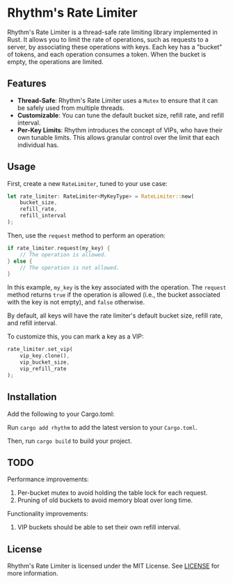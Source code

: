 # Rhythm's Rate Limiter

Rhythm's Rate Limiter is a thread-safe rate limiting library implemented in Rust. It allows you to limit the rate of operations, such as requests to a server, by associating these operations with keys. Each key has a "bucket" of tokens, and each operation consumes a token. When the bucket is empty, the operations are limited.

## Features

- **Thread-Safe**: Rhythm's Rate Limiter uses a `Mutex` to ensure that it can be safely used from multiple threads.
- **Customizable**: You can tune the default bucket size, refill rate, and refill interval.
- **Per-Key Limits**: Rhythm introduces the concept of VIPs, who have their own tunable limits. This allows granular control over the limit that each individual has.

## Usage

First, create a new `RateLimiter`, tuned to your use case:

```rust
let rate_limiter: RateLimiter<MyKeyType> = RateLimiter::new(
    bucket_size,
    refill_rate,
    refill_interval
);
```

Then, use the `request` method to perform an operation:

```rust
if rate_limiter.request(my_key) {
    // The operation is allowed.
} else {
    // The operation is not allowed.
}
```

In this example, `my_key` is the key associated with the operation. The `request` method returns `true` if the operation is allowed (i.e., the bucket associated with the key is not empty), and `false` otherwise.

By default, all keys will have the rate limiter's default bucket size, refill rate, and refill interval.

To customize this, you can mark a key as a VIP:

```rust
rate_limiter.set_vip(
    vip_key.clone(),
    vip_bucket_size,
    vip_refill_rate
);
```

## Installation

Add the following to your Cargo.toml:

Run `cargo add rhythm` to add the latest version to your `Cargo.toml`.

Then, run `cargo build` to build your project.

## TODO

Performance improvements:

1. Per-bucket mutex to avoid holding the table lock for each request.
2. Pruning of old buckets to avoid memory bloat over long time.

Functionality improvements:

1. VIP buckets should be able to set their own refill interval.

## License

Rhythm's Rate Limiter is licensed under the MIT License. See [LICENSE](./LICENSE) for more information.
